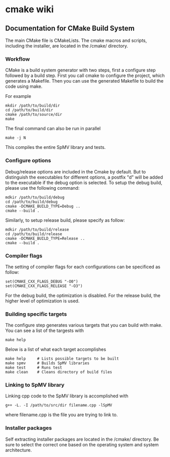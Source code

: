 # cmake wiki

## Documentation for CMake Build System

The main CMake file is CMakeLists. The cmake macros and scripts, including the installer,  are located in the /cmake/ directory.

### Workflow

CMake is a build system generator with two steps, first a configure step followed by a build step. First you call cmake to configure the project, which generates a Makefile. Then you can use the generated Makefile to build the code using make.

For example

```console
mkdir /path/to/build/dir
cd /path/to/build/dir
cmake /path/to/source/dir
make
```

The final command can also be run in parallel

```console
make -j N
```

This compiles the entire SpMV library and tests. 

### Configure options

Debug/release options are included in the Cmake by default. But to distinguish the executables for different options, a postfix "d" will be added to the executable if the debug option is selected. To setup the debug build, please use the following command:

```console
mdkir /path/to/build/debug
cd /path/to/build/debug
cmake -DCMAKE_BUILD_TYPE=Debug ..
cmake --build .
```

Similarly, to setup release build, please specify as follow:

```console
mdkir /path/to/build/release
cd /path/to/build/release
cmake -DCMAKE_BUILD_TYPE=Release ..
cmake --build .
```

### Compiler flags
The setting of compiler flags for each configurations can be specificed as follow:

```console
set(CMAKE_CXX_FLAGS_DEBUG "-O0")
set(CMAKE_CXX_FLAGS_RELEASE "-O3")
```

For the debug build, the optimization is disabled. For the release build, the higher level of optimization is used.


### Building specific targets
The configure step generates various targets that you can build with make. You can see a list of the targests with

```console
make help
```

Below is a list of what each target accomplishes
```console
make help     # Lists possible targets to be built
make spmv     # Builds SpMV libraries
make test     # Runs test
make clean    # Cleans directory of build files
```

### Linking to SpMV library
Linking cpp code to the SpMV library is accomplished with

```console
g++ -L. -I /path/to/src/dir filename.cpp -lSpMV
```

where filename.cpp is the file you are trying to link to.


### Installer packages
Self extracting installer packages are located in the /cmake/ directory. Be sure to select the correct one based on the operating system and system architecture.
